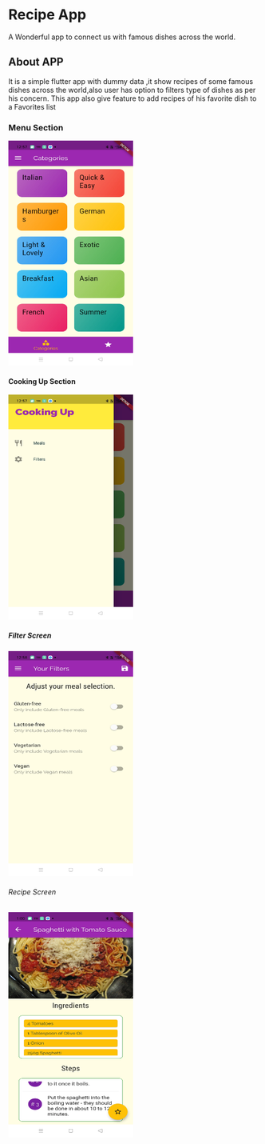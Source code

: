 # Recipe App

A Wonderful app to connect us with famous dishes across the world.

## About APP

It is a simple flutter app with dummy data ,it show recipes of some famous dishes across the world,also user has option to filters type of dishes as per his concern. This app also give feature to add recipes of his favorite dish to a Favorites list

### Menu Section
<img src="images/Screenshot_2021-11-09-12-57-44-67_9347c88eefc4674d7f7e46589cb50073.jpg" height="450" width="250">


#### Cooking Up Section
<img src="images/Screenshot_2021-11-09-12-57-53-90_9347c88eefc4674d7f7e46589cb50073.jpg" height="450" width="250">


##### Filter Screen
<img src="images/Screenshot_2021-11-09-12-58-00-81_9347c88eefc4674d7f7e46589cb50073.jpg" height="450" width="250">


###### Recipe Screen
<img src="images/Screenshot_2021-11-09-13-00-09-73_9347c88eefc4674d7f7e46589cb50073.jpg" height="450" width="250">
